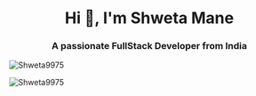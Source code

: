 <h1 align="center">Hi 👋, I'm Shweta Mane</h1>
<h3 align="center">A passionate FullStack Developer from India</h3>
<p>&nbsp;<img align="left" src="https://github-readme-stats.vercel.app/api?username=Shweta9975&show_icons=true&locale=en&theme=tokyonight" alt="Shweta9975" /></p>

<p><img align="left" src="https://github-readme-stats.vercel.app/api/top-langs?username=Shweta9975&show_icons=true&locale=en&layout=compact&theme=tokyonight" alt="Shweta9975" /></p>
